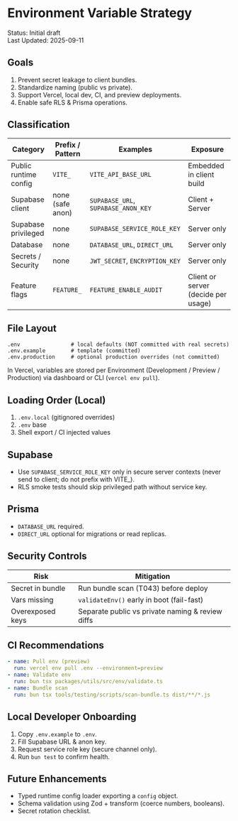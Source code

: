 # Environment Variable Strategy

Status: Initial draft\
Last Updated: 2025-09-11

## Goals

1. Prevent secret leakage to client bundles.
2. Standardize naming (public vs private).
3. Support Vercel, local dev, CI, and preview deployments.
4. Enable safe RLS & Prisma operations.

## Classification

| Category              | Prefix / Pattern | Examples                            | Exposure                            |
| --------------------- | ---------------- | ----------------------------------- | ----------------------------------- |
| Public runtime config | `VITE_`          | `VITE_API_BASE_URL`                 | Embedded in client build            |
| Supabase client       | none (safe anon) | `SUPABASE_URL`, `SUPABASE_ANON_KEY` | Client + Server                     |
| Supabase privileged   | none             | `SUPABASE_SERVICE_ROLE_KEY`         | Server only                         |
| Database              | none             | `DATABASE_URL`, `DIRECT_URL`        | Server only                         |
| Secrets / Security    | none             | `JWT_SECRET`, `ENCRYPTION_KEY`      | Server only                         |
| Feature flags         | `FEATURE_`       | `FEATURE_ENABLE_AUDIT`              | Client or server (decide per usage) |

## File Layout

```
.env                # local defaults (NOT committed with real secrets)
.env.example        # template (committed)
.env.production     # optional production overrides (not committed)
```

In Vercel, variables are stored per Environment (Development / Preview / Production) via dashboard or CLI (`vercel env pull`).

## Loading Order (Local)

1. `.env.local` (gitignored overrides)
2. `.env` base
3. Shell export / CI injected values

## Supabase

- Use `SUPABASE_SERVICE_ROLE_KEY` only in secure server contexts (never send to client; do not prefix with VITE_).
- RLS smoke tests should skip privileged path without service key.

## Prisma

- `DATABASE_URL` required.
- `DIRECT_URL` optional for migrations or read replicas.

## Security Controls

| Risk             | Mitigation                                       |
| ---------------- | ------------------------------------------------ |
| Secret in bundle | Run bundle scan (T043) before deploy             |
| Vars missing     | `validateEnv()` early in boot (fail-fast)        |
| Overexposed keys | Separate public vs private naming & review diffs |

## CI Recommendations

```yaml
- name: Pull env (preview)
  run: vercel env pull .env --environment=preview
- name: Validate env
  run: bun tsx packages/utils/src/env/validate.ts
- name: Bundle scan
  run: bun tsx tools/testing/scripts/scan-bundle.ts dist/**/*.js
```

## Local Developer Onboarding

1. Copy `.env.example` to `.env`.
2. Fill Supabase URL & anon key.
3. Request service role key (secure channel only).
4. Run `bun test` to confirm health.

## Future Enhancements

- Typed runtime config loader exporting a `config` object.
- Schema validation using Zod + transform (coerce numbers, booleans).
- Secret rotation checklist.
